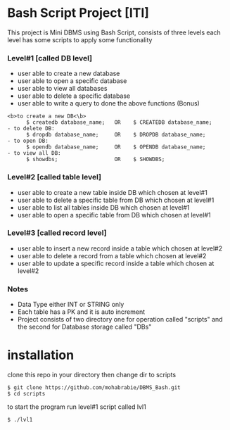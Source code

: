 # Bash Script Project [ITI]
This project is Mini DBMS using Bash Script, consists of three levels each level has some scripts to apply some functionality
### Level#1   [called DB level]
- user able to create a new database
- user able to open a specific database
- user able to view all databases
- user able to delete a specific database
- user able to write a query to done the above functions (Bonus)
```git
<b>to create a new DB<\b>
      $ createdb database_name;   OR    $ CREATEDB database_name;
- to delete DB:
      $ dropdb database_name;     OR    $ DROPDB database_name;
- to open DB:
      $ opendb database_name;     OR    $ OPENDB database_name;
- to view all DB:
      $ showdbs;                  OR    $ SHOWDBS;
```
### Level#2   [called table level]
- user able to create a new  table inside DB which chosen at level#1
- user able to delete a specific table from  DB which chosen at level#1
- user able to list all tables inside DB which chosen at level#1
- user able to open a specific table from DB which chosen at level#1

### Level#3   [called record level]
- user able to insert a new record inside a table which chosen at level#2
- user able to delete a record from a table which chosen at level#2
- user able to update a specific record inside a table which chosen at level#2

### Notes
- Data Type either INT or STRING only
- Each table has a PK and it is auto increment
- Project consists of two directory one for operation called "scripts" and the second for Database storage called "DBs" 

# installation
clone this repo in your directory then change dir to scripts 
``` git
$ git clone https://github.com/mohabrabie/DBMS_Bash.git
$ cd scripts
```
to start the program run  level#1 script called lvl1
```git
$ ./lvl1
```

